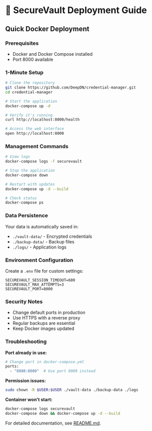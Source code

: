 # 🚀 SecureVault Deployment Guide

## Quick Docker Deployment

### Prerequisites
- Docker and Docker Compose installed
- Port 8000 available

### 1-Minute Setup

```bash
# Clone the repository
git clone https://github.com/DeepDN/credential-manager.git
cd credential-manager

# Start the application
docker-compose up -d

# Verify it's running
curl http://localhost:8000/health

# Access the web interface
open http://localhost:8000
```

### Management Commands

```bash
# View logs
docker-compose logs -f securevault

# Stop the application
docker-compose down

# Restart with updates
docker-compose up -d --build

# Check status
docker-compose ps
```

### Data Persistence

Your data is automatically saved in:
- `./vault-data/` - Encrypted credentials
- `./backup-data/` - Backup files
- `./logs/` - Application logs

### Environment Configuration

Create a `.env` file for custom settings:

```env
SECUREVAULT_SESSION_TIMEOUT=600
SECUREVAULT_MAX_ATTEMPTS=3
SECUREVAULT_PORT=8000
```

### Security Notes

- Change default ports in production
- Use HTTPS with a reverse proxy
- Regular backups are essential
- Keep Docker images updated

### Troubleshooting

**Port already in use:**
```bash
# Change port in docker-compose.yml
ports:
  - "8080:8000"  # Use port 8080 instead
```

**Permission issues:**
```bash
sudo chown -R $USER:$USER ./vault-data ./backup-data ./logs
```

**Container won't start:**
```bash
docker-compose logs securevault
docker-compose down && docker-compose up -d --build
```

For detailed documentation, see [README.md](README.md).
